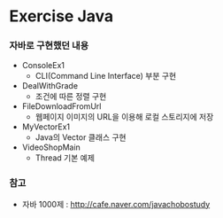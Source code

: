 # Exercise Java
### 자바로 구현했던 내용
* ConsoleEx1
  * CLI(Command Line Interface) 부분 구현
* DealWithGrade
  * 조건에 따른 정렬 구현
* FileDownloadFromUrl
  * 웹페이지 이미지의 URL을 이용해 로컬 스토리지에 저장
* MyVectorEx1
  * Java의 Vector 클래스 구현
* VideoShopMain
  * Thread 기본 예제

### 참고
* 자바 1000제 : http://cafe.naver.com/javachobostudy
  
